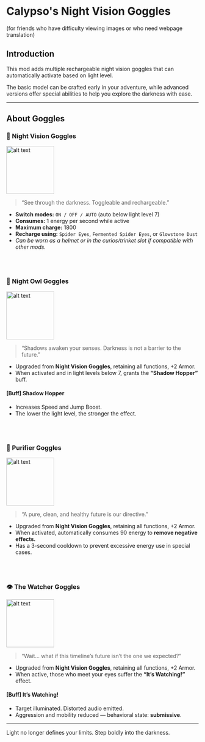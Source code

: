 # Calypso's Night Vision Goggles

</small>
(for friends who have difficulty viewing images or who need webpage translation)
</small>

## Introduction

This mod adds multiple rechargeable night vision goggles that can automatically activate based on light level.

The basic model can be crafted early in your adventure,
while advanced versions offer special abilities to help you explore the darkness with ease.

---

## About Goggles



### 🥽 Night Vision Goggles

<img src="https://media.forgecdn.net/attachments/1365/344/aeaaaca-gif.gif" alt="alt text" width="125">

> “See through the darkness. Toggleable and rechargeable.”

- **Switch modes:** `ON / OFF / AUTO` (auto below light level 7)
- **Consumes:** 1 energy per second while active
- **Maximum charge:** 1800
- **Recharge using:** `Spider Eyes`, `Fermented Spider Eyes`, or `Glowstone Dust`
- *Can be worn as a helmet or in the curios/trinket slot if compatible with other mods.*



<br><br>

### 🦉 Night Owl Goggles

<img src="https://media.forgecdn.net/attachments/1365/342/aeaab3-gif.gif" alt="alt text" width="125">

> “Shadows awaken your senses. Darkness is not a barrier to the future.”

- Upgraded from **Night Vision Goggles**, retaining all functions, +2 Armor.
- When activated and in light levels below 7, grants the **“Shadow Hopper”** buff.
 #### [Buff] Shadow Hopper
- Increases Speed and Jump Boost.
- The lower the light level, the stronger the effect.


<br><br>

### 🧼 Purifier Goggles

<img src="https://media.forgecdn.net/attachments/1365/341/aeaac2-gif.gif" alt="alt text" width="125">

> “A pure, clean, and healthy future is our directive.”

- Upgraded from **Night Vision Goggles**, retaining all functions, +2 Armor.
- When activated, automatically consumes 90 energy to **remove negative effects.**
- Has a 3-second cooldown to prevent excessive energy use in special cases.

<br><br>

### 👁️ The Watcher Goggles

<img src="https://media.forgecdn.net/attachments/1365/343/aeaad1-gif.gif" alt="alt text" width="125">

> “Wait... what if this timeline’s future isn’t the one we expected?”

- Upgraded from **Night Vision Goggles**, retaining all functions, +2 Armor.
- When active, those who meet your eyes suffer the **“It’s Watching!”** effect.

#### [Buff] It’s Watching!

- Target illuminated. Distorted audio emitted.
- Aggression and mobility reduced — behavioral state: **submissive**.

---

Light no longer defines your limits. Step boldly into the darkness.